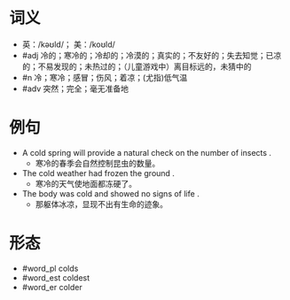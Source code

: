 # 词义
- 英：/kəʊld/； 美：/koʊld/
- #adj 冷的；寒冷的；冷却的；冷漠的；真实的；不友好的；失去知觉；已凉的；不易发现的；未热过的；（儿童游戏中）离目标远的，未猜中的
- #n 冷；寒冷；感冒；伤风；着凉；(尤指)低气温
- #adv 突然；完全；毫无准备地
# 例句
- A cold spring will provide a natural check on the number of insects .
	- 寒冷的春季会自然控制昆虫的数量。
- The cold weather had frozen the ground .
	- 寒冷的天气使地面都冻硬了。
- The body was cold and showed no signs of life .
	- 那躯体冰凉，显现不出有生命的迹象。
# 形态
- #word_pl colds
- #word_est coldest
- #word_er colder
